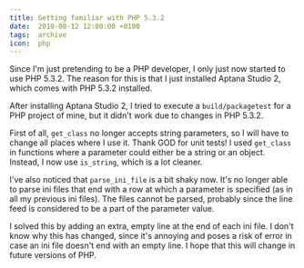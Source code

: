 ```yaml
---
title: Getting familiar with PHP 5.3.2
date:  2010-08-12 12:00:00 +0100
tags:  archive
icon:  php
---
```


Since I'm just pretending to be a PHP developer, I only just now started to use
PHP 5.3.2. The reason for this is that I just installed Aptana Studio 2, which
comes with PHP 5.3.2 installed.

After installing Aptana Studio 2, I tried to execute a `build/packagetest` for a
PHP project of mine, but it didn't work due to changes in PHP 5.3.2.

First of all, `get_class` no longer accepts string parameters, so I will have to
change all places where I use it. Thank GOD for unit tests!  I used `get_class`
in functions where a parameter could either be a string or an object. Instead, I
now use `is_string`, which is a lot cleaner.

I've also noticed that `parse_ini_file` is a bit shaky now. It's no longer able
to parse ini files that end with a row at which a parameter is specified (as in
all my previous ini files). The files cannot be parsed, probably since the line
feed is considered to be a part of the parameter value.

I solved this by adding an extra, empty line at the end of each ini file. I don't
know why this has changed, since it's annoying and poses a risk of error in case
an ini file doesn't end with an empty line. I hope that this will change in future
versions of PHP.